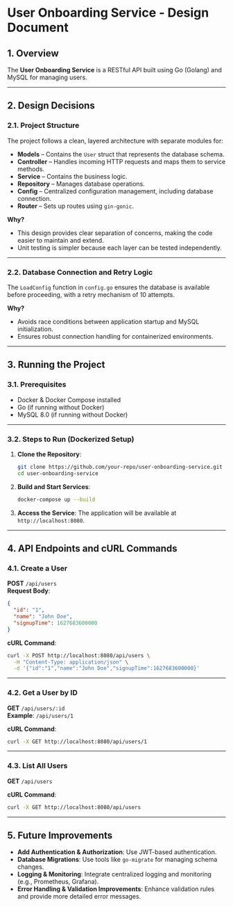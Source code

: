 
# **User Onboarding Service - Design Document**

## **1. Overview**
The **User Onboarding Service** is a RESTful API built using Go (Golang) and MySQL for managing users.

---

## **2. Design Decisions**

### **2.1. Project Structure**
The project follows a clean, layered architecture with separate modules for:
- **Models** – Contains the `User` struct that represents the database schema.
- **Controller** – Handles incoming HTTP requests and maps them to service methods.
- **Service** – Contains the business logic.
- **Repository** – Manages database operations.
- **Config** – Centralized configuration management, including database connection.
- **Router** – Sets up routes using `gin-gonic`.

**Why?**  
- This design provides clear separation of concerns, making the code easier to maintain and extend.
- Unit testing is simpler because each layer can be tested independently.

---

### **2.2. Database Connection and Retry Logic**
The `LoadConfig` function in `config.go` ensures the database is available before proceeding, with a retry mechanism of 10 attempts.

**Why?**  
- Avoids race conditions between application startup and MySQL initialization.
- Ensures robust connection handling for containerized environments.

---

## **3. Running the Project**

### **3.1. Prerequisites**
- Docker & Docker Compose installed
- Go (if running without Docker)
- MySQL 8.0 (if running without Docker)

---

### **3.2. Steps to Run (Dockerized Setup)**

1. **Clone the Repository**:
   ```bash
   git clone https://github.com/your-repo/user-onboarding-service.git
   cd user-onboarding-service
   ```

2. **Build and Start Services**:
   ```bash
   docker-compose up --build
   ```

3. **Access the Service**:
   The application will be available at `http://localhost:8080`.

---

## **4. API Endpoints and cURL Commands**

### **4.1. Create a User**
**POST** `/api/users`  
**Request Body**:
```json
{
  "id": "1",
  "name": "John Doe",
  "signupTime": 1627683600000
}
```
**cURL Command**:
```bash
curl -X POST http://localhost:8080/api/users \
  -H "Content-Type: application/json" \
  -d '{"id":"1","name":"John Doe","signupTime":1627683600000}'
```

---

### **4.2. Get a User by ID**
**GET** `/api/users/:id`  
**Example**: `/api/users/1`

**cURL Command**:
```bash
curl -X GET http://localhost:8080/api/users/1
```

---

### **4.3. List All Users**
**GET** `/api/users`

**cURL Command**:
```bash
curl -X GET http://localhost:8080/api/users
```

---

## **5. Future Improvements**
- **Add Authentication & Authorization**: Use JWT-based authentication.
- **Database Migrations**: Use tools like `go-migrate` for managing schema changes.
- **Logging & Monitoring**: Integrate centralized logging and monitoring (e.g., Prometheus, Grafana).
- **Error Handling & Validation Improvements**: Enhance validation rules and provide more detailed error messages.

